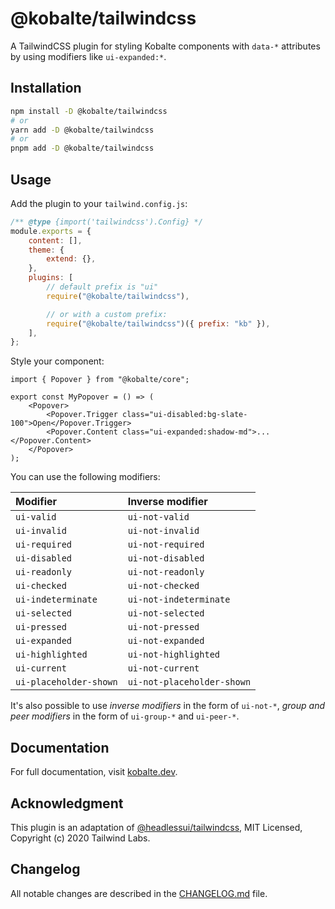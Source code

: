 # @kobalte/tailwindcss

A TailwindCSS plugin for styling Kobalte components with `data-*` attributes by using modifiers like `ui-expanded:*`.

## Installation

```bash
npm install -D @kobalte/tailwindcss
# or
yarn add -D @kobalte/tailwindcss
# or
pnpm add -D @kobalte/tailwindcss
```

## Usage

Add the plugin to your `tailwind.config.js`:

```js
/** @type {import('tailwindcss').Config} */
module.exports = {
	content: [],
	theme: {
		extend: {},
	},
	plugins: [
		// default prefix is "ui"
		require("@kobalte/tailwindcss"),

		// or with a custom prefix:
		require("@kobalte/tailwindcss")({ prefix: "kb" }),
	],
};
```

Style your component:

```tsx
import { Popover } from "@kobalte/core";

export const MyPopover = () => (
	<Popover>
		<Popover.Trigger class="ui-disabled:bg-slate-100">Open</Popover.Trigger>
		<Popover.Content class="ui-expanded:shadow-md">...</Popover.Content>
	</Popover>
);
```

You can use the following modifiers:

| Modifier               | Inverse modifier           |
| :--------------------- | :------------------------- |
| `ui-valid`             | `ui-not-valid`             |
| `ui-invalid`           | `ui-not-invalid`           |
| `ui-required`          | `ui-not-required`          |
| `ui-disabled`          | `ui-not-disabled`          |
| `ui-readonly`          | `ui-not-readonly`          |
| `ui-checked`           | `ui-not-checked`           |
| `ui-indeterminate`     | `ui-not-indeterminate`     |
| `ui-selected`          | `ui-not-selected`          |
| `ui-pressed`           | `ui-not-pressed`           |
| `ui-expanded`          | `ui-not-expanded`          |
| `ui-highlighted`       | `ui-not-highlighted`       |
| `ui-current`           | `ui-not-current`           |
| `ui-placeholder-shown` | `ui-not-placeholder-shown` |

It's also possible to use _inverse modifiers_ in the form of `ui-not-*`, _group and peer modifiers_ in the form of `ui-group-*` and `ui-peer-*`.

## Documentation

For full documentation, visit [kobalte.dev](https://kobalte.dev/docs/core/overview/styling#using-the-tailwindcss-plugin).

## Acknowledgment

This plugin is an adaptation of [@headlessui/tailwindcss](https://github.com/tailwindlabs/headlessui), MIT Licensed, Copyright (c) 2020 Tailwind Labs.

## Changelog

All notable changes are described in the [CHANGELOG.md](./CHANGELOG.md) file.
